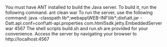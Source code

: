 You must have ANT installed to build the Java server. To build it, run the following command.
    ant clean war
To run the server, use the following command:
    java -classpath lib\*;webapp\WEB-INF\lib\*;dist\att.jar -Datt.api.conf=conf\att-api.properties com.html5sdk.jetty.EmbeddedServer war 4567
The shell scripts build.sh and run.sh are provided for your convenience.
Access the server by navigating your browser to http://localhost:4567
